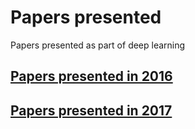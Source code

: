 # Papers presented
Papers presented as part of deep learning
## [Papers presented in 2016](./papers_2016.md)
## [Papers presented in 2017](./papers_2017.md)


